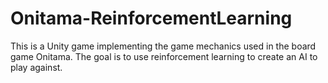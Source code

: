 # Onitama-ReinforcementLearning
This is a Unity game implementing the game mechanics used in the board game Onitama. The goal is to use reinforcement learning to create an AI to play against.
